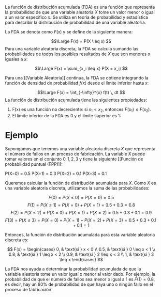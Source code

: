 La función de distribución acumulada (FDA) es una función que representa la probabilidad de que una variable aleatoria $X$ tome un valor menor o igual a un valor específico $x$. Se utiliza en teoría de probabilidad y estadística para describir la distribución de probabilidad de una variable aleatoria.

La FDA se denota como $F(x)$ y se define de la siguiente manera:

$$\Large
F(x) = P(X \leq x)
$$
Para una variable aleatoria discreta, la FDA se calcula sumando las probabilidades de todos los posibles resultados de $X$ que son menores o iguales a $x$:

$$\Large
F(x) = \sum_{x_i \leq x} P(X = x_i)
$$

Para una [[Variable Aleatoria]] continua, la FDA se obtiene integrando la función de densidad de probabilidad $f(x)$ desde el límite inferior hasta $x$:

$$\Large
F(x) = \int_{-\infty}^{x} f(t) \, dt
$$
La función de distribución acumulada tiene las siguientes propiedades:

1.  F(x) es una función no decreciente: si $x_1 < x_2$, entonces $F(x_1) \leq F(x_2)$.
2. El límite inferior de la FDA es 0 y el límite superior es 1:


# Ejemplo

Supongamos que tenemos una variable aleatoria discreta $X$ que representa el número de fallos en un proceso de fabricación. La variable $X$ puede tomar valores en el conjunto ${0, 1, 2, 3}$ y tiene la siguiente [[Función de probabilidad puntual (FPP)]]:

P(X=0) = 0.5
P(X=1) = 0.3
P(X=2) = 0.1
P(X=3) = 0.1

Queremos calcular la función de distribución acumulada para $X$. Como $X$ es una variable aleatoria discreta, utilizamos la suma de las probabilidades:

$$F(0) = P(X \leq 0) = P(X=0) = 0.5$$
$$F(1) = P(X \leq 1) = P(X=0) + P(X=1) = 0.5 + 0.3 = 0.8 $$
$$F(2) = P(X \leq 2) = P(X=0) + P(X=1) + P(X=2) = 0.5 + 0.3 + 0.1 = 0.9 $$
$$F(3) = P(X \leq 3) = P(X=0) + P(X=1) + P(X=2) + P(X=3) = 0.5 + 0.3 + 0.1  + 0.1 = 1$$

Entonces, la función de distribución acumulada para esta variable aleatoria discreta es:

$$
F(x) = \begin{cases}
0, & \text{si } x < 0 \\
0.5, & \text{si } 0 \leq x < 1 \\
0.8, & \text{si } 1 \leq x < 2 \\
0.9, & \text{si } 2 \leq x < 3 \\
1, & \text{si } 3 \leq x
\end{cases}
$$

La FDA nos ayuda a determinar la probabilidad acumulada de que la variable aleatoria tome un valor igual o menor al valor dado. Por ejemplo, la probabilidad de que el número de fallos sea menor o igual a 1 es $F(1) = 0.8$, es decir, hay un 80% de probabilidad de que haya uno o ningún fallo en el proceso de fabricación.